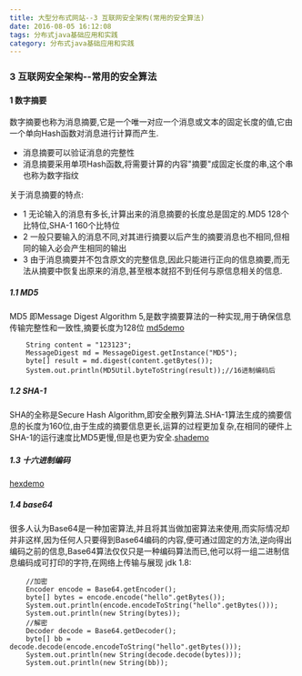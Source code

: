 ```yaml
---
title: 大型分布式网站--3 互联网安全架构(常用的安全算法)
date: 2016-08-05 16:12:08 
tags: 分布式java基础应用和实践
category: 分布式java基础应用和实践
---
```

### 3 互联网安全架构--常用的安全算法

#### 1 数字摘要
数字摘要也称为消息摘要,它是一个唯一对应一个消息或文本的固定长度的值,它由一个单向Hash函数对消息进行计算而产生.

+ 消息摘要可以验证消息的完整性
+ 消息摘要采用单项Hash函数,将需要计算的内容"摘要"成固定长度的串,这个串也称为数字指纹

关于消息摘要的特点:

+ 1 无论输入的消息有多长,计算出来的消息摘要的长度总是固定的.MD5 128个比特位,SHA-1 160个比特位
+ 2 一般只要输入的消息不同,对其进行摘要以后产生的摘要消息也不相同,但相同的输入必会产生相同的输出
+ 3 由于消息摘要并不包含原文的完整信息,因此只能进行正向的信息摘要,而无法从摘要中恢复出原来的消息,甚至根本就招不到任何与原信息相关的信息.

##### 1.1 MD5
MD5 即Message Digest Algorithm 5,是数字摘要算法的一种实现,用于确保信息传输完整性和一致性,摘要长度为128位 [md5demo] 

[md5demo]: https://github.com/mnuo/javapenetrateinto/tree/master/src/main/java/com/mnuocom/largedistributedweb/chapter3/numbersummer/MD5Demo.java

		String content = "123123";
		MessageDigest md = MessageDigest.getInstance("MD5");
		byte[] result = md.digest(content.getBytes());
		System.out.println(MD5Util.byteToString(result));//16进制编码后

##### 1.2 SHA-1
SHA的全称是Secure Hash Algorithm,即安全散列算法.SHA-1算法生成的摘要信息的长度为160位,由于生成的摘要信息更长,运算的过程更加复杂,在相同的硬件上SHA-1的运行速度比MD5更慢,但是也更为安全.[shademo] 

[shademo]: https://github.com/mnuo/javapenetrateinto/tree/master/src/main/java/com/mnuocom/largedistributedweb/chapter3/numbersummer/SHA1Demo.java

##### 1.3 十六进制编码
[hexdemo]

[hexdemo]: https://github.com/mnuo/javapenetrateinto/tree/master/src/main/java/com/mnuocom/largedistributedweb/chapter3/numbersummer/HexDemo.java

##### 1.4 base64
很多人认为Base64是一种加密算法,并且将其当做加密算法来使用,而实际情况却并非这样,因为任何人只要得到Base64编码的内容,便可通过固定的方法,逆向得出编码之前的信息,Base64算法仅仅只是一种编码算法而已,他可以将一组二进制信息编码成可打印的字符,在网络上传输与展现
jdk 1.8:

		//加密
		Encoder encode = Base64.getEncoder();
		byte[] bytes = encode.encode("hello".getBytes());
		System.out.println(encode.encodeToString("hello".getBytes()));
		System.out.println(new String(bytes));
		//解密
		Decoder decode = Base64.getDecoder();
		byte[] bb = decode.decode(encode.encodeToString("hello".getBytes()));
		System.out.println(new String(decode.decode(bytes)));
		System.out.println(new String(bb));

